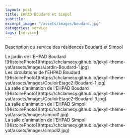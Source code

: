 ```yaml
---
layout: post
title: EHPAD Boudard et Simpol
subtitle:
excerpt_image: "/assets/images/boudard.jpg"
categories: service
tags: [service]
---
```


Description du service des résidences Boudard et Simpol

<figcaption>Le jardin de l'EHPAD Boudard</figcaption>
![HistoirePhoto1](https://chclamecy.github.io/jekyll-theme-yat/assets/images/Jardin-Boudard-1.jpg)


<figcaption>Les circulations de l'EHPAD Boudard</figcaption>
![HistoirePhoto1](https://chclamecy.github.io/jekyll-theme-yat/assets/images/CouloirEtage2-Boudard-1.jpg)


<figcaption>La salle d'animation de l'EHPAD Boudard</figcaption>
![HistoirePhoto1](https://chclamecy.github.io/jekyll-theme-yat/assets/images/CouloirEtage2-Boudard-3.jpg)


<figcaption>La salle d'animation de l'EHPAD Simpol</figcaption>
![HistoirePhoto1](https://chclamecy.github.io/jekyll-theme-yat/assets/images/simpol1.jpg)


<figcaption>La salle d'animation de l'EHPAD Simpol</figcaption>
![HistoirePhoto1](https://chclamecy.github.io/jekyll-theme-yat/assets/images/simpol2.jpg)

